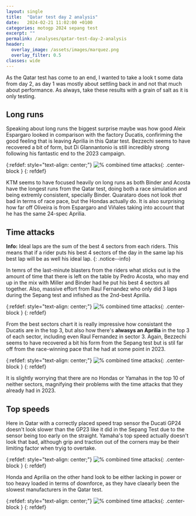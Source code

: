 ```yaml
---
layout: single
title:  "Qatar test day 2 analysis"
date:   2024-02-21 11:02:00 +0100
categories: motogp 2024 sepang test
excerpt: ""
permalink: /analyses/qatar-test-day-2-analysis
header:
  overlay_image: /assets/images/marquez.png
  overlay_filter: 0.5 
classes: wide
---
```


As the Qatar test has come to an end, I wanted to take a look t some data from day 2, as day 1 was mostly about settling back in and not that much about performance. As always, take these results with a grain of salt as it is only testing.

## Long runs

Speaking about long runs the biggest surprise maybe was how good Aleix Espargaro looked in comparison with the factory Ducatis, confiriming the good feeling that is leaving Aprilia in this Qatar test. Bezzechi seems to have recovered a bit of form, but Di GIannantonio is still incredibly strong following his fantastic end to the 2023 campaign.

{:refdef: style="text-align: center;"}
![% combined time attacks]({{site.baseurl}}/assets/images/2024QAT2LongRuns.png){: .center-block }
{: refdef}

KTM seems to have focused heavily on long runs as both Binder and Acosta have the longest runs from the Qatar test, doing both a race simulation and being extremly consistent, specially Binder. Quarataro does not look *that* bad in terms of race pace, but the Hondas actually do. It is also surprising how far off Oliveira is from Espargaro and Viñales taking into account that he has the same 24-spec Aprilia.

## Time attacks

**Info:** Ideal laps are the sum of the best 4 sectors from each riders. This means that if a rider puts his best 4 sectors of the day in the same lap his best lap will be as well his ideal lap.
{: .notice--info}

In temrs of the last-minute blasters from the riders what sticks out is the amount of time that there is left on the table by Pedro Acosta, who may end up in the mix with Miller and Binder had he put his best 4 sectors all together. Also, massive effort from Raul Fernandez who only did 3 laps during the Sepang test and infished as the 2nd-best Aprilia.

{:refdef: style="text-align: center;"}
![% combined time attacks]({{site.baseurl}}/assets/images/2024QAT2ShortRuns.png){: .center-block }
{: refdef}

From the best sectors chart it is really impressive how consistant the Ducatis are in the top 3, but also how there's **alwasys an Aprilia** in the top 3 of each sector, including even Raul Fernandez in sector 3. Again, Bezzechi seems to have recovered a bit his form from the Sepang test but is stil far off from the race-winning pace that he had at some point in 2023.

{:refdef: style="text-align: center;"}
![% combined time attacks]({{site.baseurl}}/assets/images/2024QAT2FSectors.png){: .center-block }
{: refdef}

It is slightly worrying that there are no Hondas or Yamahas in the top 10 of neither sectors, magnifying their problems with the time attacks that they already had in 2023.

## Top speeds   

Here in Qatar with a correctly placed speed trap sensor the Ducati GP24 doesn't look slower than the GP23 like it did in the Sepang Test due to the sensor being too early on the straight. Yamaha's top speed actually doesn't look that bad, although grip and traction out of the corners may be their limiting factor when tryig to overtake.

{:refdef: style="text-align: center;"}
![% combined time attacks]({{site.baseurl}}/assets/images/2024QAT2TopSpeedsRider.png){: .center-block }
{: refdef}

Honda and Aprilia on the other hand look to be either lacking in power or too heavy loaded in terms of downforce, as they have claearly been the slowest manufacturers in the Qatar test.

{:refdef: style="text-align: center;"}
![% combined time attacks]({{site.baseurl}}/assets/images/2024QAT2TopSpeedsBike.png){: .center-block }
{: refdef}